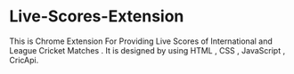 # Live-Scores-Extension
This is Chrome Extension For Providing Live Scores of International and League Cricket Matches . It is designed by using HTML , CSS , JavaScript , CricApi.
